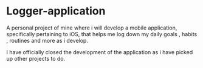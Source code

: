 # Logger-application
A personal project of mine where i will develop a mobile application, specifically pertaining to iOS, that helps me log down my daily goals , habits , routines and more as i develop.

I have officially closed the development of the application as i have picked up other projects to do.
